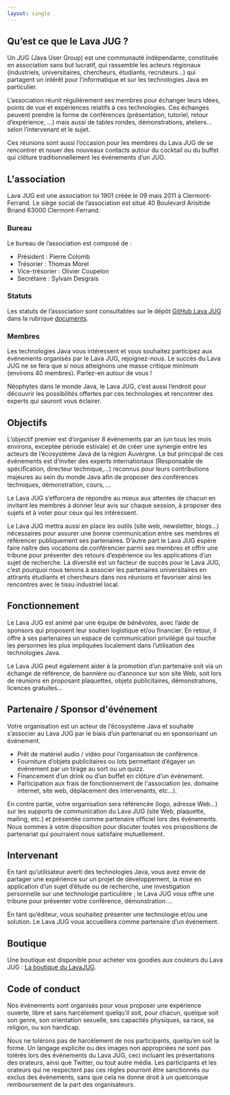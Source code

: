 ```yaml
---
layout: single
---
```


## Qu’est ce que le Lava JUG ?
Un JUG (Java User Group) est une communauté indépendante, constituée en association sans but lucratif, qui rassemble les acteurs régionaux (industriels, universitaires, chercheurs, étudiants, recruteurs…) qui partagent un intérêt pour lʼinformatique et sur les technologies Java en particulier.

Lʼassociation réunit régulièrement ses membres pour échanger leurs idées, points de vue et expériences relatifs à ces technologies. Ces échanges peuvent prendre la forme de conférences (présentation, tutoriel, retour dʼexpérience, ...) mais aussi de tables rondes, démonstrations, ateliers… selon lʼintervenant et le sujet.

Ces réunions sont aussi lʼoccasion pour les membres du Lava JUG de se rencontrer et nouer des nouveaux contacts autour du cocktail ou du buffet qui clôture traditionnellement les événements dʼun JUG.

## L'association

Lava JUG est une association loi 1901 créée le 09 mais 2011 à Clermont-Ferrand. Le siège social de l’association est situé 40 Boulevard Arisitide Briand 63000 Clermont-Ferrand.

### Bureau 

Le bureau de l’association est composé de :

* Président : Pierre Colomb
* Trésorier : Thomas Morel
* Vice-trésorier : Olivier Coupelon
* Secrétaire : Sylvain Desgrais

### Statuts

Les statuts de l’association sont consultables sur le dépôt [GitHub Lava JUG](https://github.com/LavaJUG) dans la rubrique [documents](https://github.com/LavaJUG/documents/blob/master/Statuts_LavaJUG.md).

### Membres

Les technologies Java vous intéressent et vous souhaitez participez aux événements organisés par le Lava JUG, rejoignez-nous. Le succès du Lava JUG ne se fera que si nous atteignons une masse critique minimum (environs 40 membres). Parlez-en autour de vous !

Néophytes dans le monde Java, le Lava JUG, cʼest aussi lʼendroit pour découvrir les possibilités offertes par ces technologies et rencontrer des experts qui sauront vous éclairer.

## Objectifs

Lʼobjectif premier est dʼorganiser 8 événements par an (un tous les mois environs, exceptée période estivale) et de créer une synergie entre les acteurs de lʼécosystème Java de la région Auvergne. Le but principal de ces événements est dʼinviter des experts internationaux (Responsable de spéciﬁcation, directeur technique,...) reconnus pour leurs contributions majeures au sein du monde Java aﬁn de proposer des conférences techniques, démonstration, cours, ... 

Le Lava JUG sʼefforcera de répondre au mieux aux attentes de chacun en invitant les membres à donner leur avis sur chaque session, à proposer des sujets et à voter pour ceux qui les intéressent.

Le Lava JUG mettra aussi en place les outils (site web, newsletter, blogs…) nécessaires pour assurer une bonne communication entre ses membres et référencer publiquement ses partenaires. Dʼautre part le Lava JUG espère faire naître des vocations de conférencier parmi ses membres et offrir une tribune pour présenter des retours dʼexpérience ou les applications dʼun sujet de recherche. La diversité est un facteur de succès pour le Lava JUG, cʼest pourquoi nous tenons à associer les partenaires universitaires en attirants étudiants et chercheurs dans nos réunions et favoriser ainsi les rencontres avec le tissu industriel local. 

## Fonctionnement

Le Lava JUG est animé par une équipe de bénévoles, avec lʼaide de sponsors qui proposent leur soutien logistique et/ou ﬁnancier. En retour, il offre à ses partenaires un espace de communication privilégié qui touche les personnes les plus impliquées localement dans lʼutilisation des technologies Java.

Le Lava JUG peut également aider à la promotion dʼun partenaire soit via un échange de référence, de bannière ou dʼannonce sur son site Web, soit lors de réunions en proposant plaquettes, objets publicitaires, démonstrations, licences gratuites…

## Partenaire / Sponsor d'événement

Votre organisation est un acteur de lʼécosystème Java et souhaite sʼassocier au Lava JUG par le biais dʼun partenariat ou en sponsorisant un événement.

* Prêt de matériel audio / vidéo pour lʼorganisation de conférence.
* Fourniture dʼobjets publicitaires ou lots permettant dʼégayer un événement par un tirage au sort ou un quizz.
* Financement dʼun drink ou dʼun buffet en clôture dʼun événement.
* Participation aux frais de fonctionnement de l'association (ex. domaine internet, site web, déplacement des intervenants, etc...).

En contre partie, votre organisation sera référencée (logo, adresse Web…) sur les supports de communication du Lava JUG (site Web, plaquette, mailing, etc.) et présentée comme partenaire ofﬁciel lors des événements. Nous sommes à votre disposition pour discuter toutes vos propositions de partenariat qui pourraient nous satisfaire mutuellement.

## Intervenant

En tant quʼutilisateur averti des technologies Java, vous avez envie de partager une expérience sur un projet de développement, la mise en application dʼun sujet dʼétude ou de recherche, une investigation personnelle sur une technologie particulière ; le Lava JUG vous offre une tribune pour présenter votre conférence, démonstration …

En tant quʼéditeur, vous souhaitez présenter une technologie et/ou une solution. Le Lava JUG vous accueillera comme partenaire dʼun événement.

## Boutique

Une boutique est disponible pour acheter vos goodies aux couleurs du Lava JUG : [La boutique du LavaJUG](https://shop.spreadshirt.fr/lavajug/).

## Code of conduct

Nos événements sont organisés pour vous proposer une expérience ouverte, libre et sans harcèlement quelqu’il soit, pour chacun, quelque soit son genre, son orientation sexuelle, ses capacités physiques, sa race, sa religion, ou son handicap.

Nous ne tolérons pas de harcèlement de nos participants, quelqu’en soit la forme. Un langage explicite ou des images non appropriées ne sont pas tolérés lors des événements du Lava JUG, ceci incluant les présentations des orateurs, ainsi que Twitter, ou tout autre média. Les participants et les orateurs qui ne respectent pas ces règles pourront être sanctionnés ou exclus des événements, sans que cela ne donne droit à un quelconque remboursement de la part des organisateurs.
